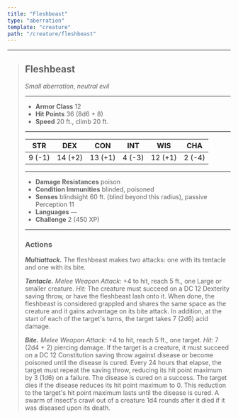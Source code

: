 ```yaml
---
title: "Fleshbeast"
type: "aberration"
template: "creature"
path: "/creature/fleshbeast"
---
```


___
>
> ## Fleshbeast
>*Small aberration, neutral evil*
> ___
>
> - **Armor Class** 12
> - **Hit Points** 36 (8d6 + 8)
> - **Speed** 20 ft., climb 20 ft.
>___
>
>|STR|DEX|CON|INT|WIS|CHA|
>|:---:|:---:|:---:|:---:|:---:|:---:|
>|9 (-1)|14 (+2)|13 (+1)|4 (-3)|12 (+1)|2 (-4)|
>___
>
> - **Damage Resistances** poison
> - **Condition Immunities** blinded, poisoned
> - **Senses** blindsight 60 ft. (blind beyond this radius), passive Perception 11
> - **Languages** —
> - **Challenge** 2 (450 XP)
> ___
>
>
> ### Actions
> ***Multiattack.*** The fleshbeast makes two attacks: one with its tentacle and one with its bite.
>
> ***Tentacle.*** *Melee Weapon Attack:* +4 to hit, reach 5 ft., one Large or smaller creature. *Hit:* The creature must succeed on a DC 12 Dexterity saving throw, or have the fleshbeast lash onto it. When done, the fleshbeast is considered grappled and shares the same space as the creature and it gains advantage on its bite attack. In addition, at the start of each of the target's turns, the target takes 7 (2d6) acid damage.
>
> ***Bite.*** *Melee Weapon Attack:* +4 to hit, reach 5 ft., one target. *Hit:* 7 (2d4 + 2) piercing damage. If the target is a creature, it must succeed on a DC 12 Constitu&shy;tion saving throw against disease or become poisoned until the disease is cured. Every 24 hours that elapse, the target must repeat the saving throw, reducing its hit point maximum by 3 (1d6) on a failure. The disease is cured on a success. The target dies if the disease reduces its hit point maximum to 0. This reduction to the target's hit point maximum lasts until the disease is cured. A swarm of insect's crawl out of a creature 1d4 rounds after it died if it was diseased upon its death.
